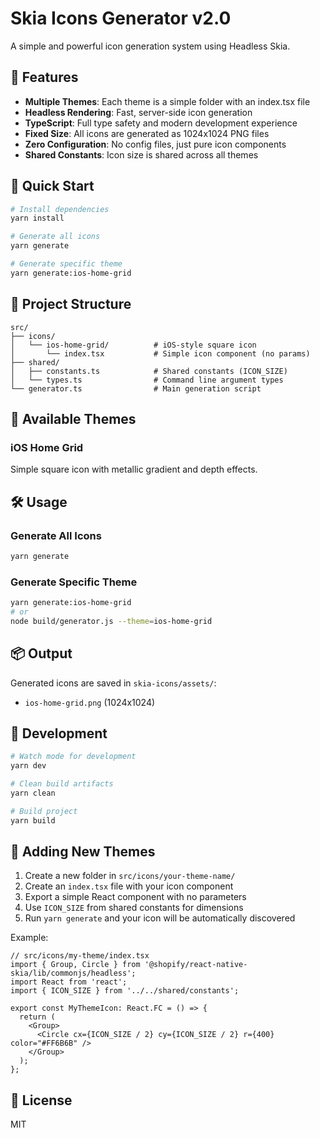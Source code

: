 # Skia Icons Generator v2.0

A simple and powerful icon generation system using Headless Skia.

## 🎨 Features

- **Multiple Themes**: Each theme is a simple folder with an index.tsx file
- **Headless Rendering**: Fast, server-side icon generation
- **TypeScript**: Full type safety and modern development experience
- **Fixed Size**: All icons are generated as 1024x1024 PNG files
- **Zero Configuration**: No config files, just pure icon components
- **Shared Constants**: Icon size is shared across all themes

## 🚀 Quick Start

```bash
# Install dependencies
yarn install

# Generate all icons
yarn generate

# Generate specific theme
yarn generate:ios-home-grid
```

## 📁 Project Structure

```
src/
├── icons/
│   └── ios-home-grid/          # iOS-style square icon
│       └── index.tsx           # Simple icon component (no params)
├── shared/
│   ├── constants.ts            # Shared constants (ICON_SIZE)
│   └── types.ts                # Command line argument types
└── generator.ts                # Main generation script
```

## 🎯 Available Themes

### iOS Home Grid
Simple square icon with metallic gradient and depth effects.

## 🛠 Usage

### Generate All Icons
```bash
yarn generate
```

### Generate Specific Theme
```bash
yarn generate:ios-home-grid
# or
node build/generator.js --theme=ios-home-grid
```

## 📦 Output

Generated icons are saved in `skia-icons/assets/`:
- `ios-home-grid.png` (1024x1024)

## 🔧 Development

```bash
# Watch mode for development
yarn dev

# Clean build artifacts
yarn clean

# Build project
yarn build
```

## 🚀 Adding New Themes

1. Create a new folder in `src/icons/your-theme-name/`
2. Create an `index.tsx` file with your icon component
3. Export a simple React component with no parameters
4. Use `ICON_SIZE` from shared constants for dimensions
5. Run `yarn generate` and your icon will be automatically discovered

Example:
```tsx
// src/icons/my-theme/index.tsx
import { Group, Circle } from '@shopify/react-native-skia/lib/commonjs/headless';
import React from 'react';
import { ICON_SIZE } from '../../shared/constants';

export const MyThemeIcon: React.FC = () => {
  return (
    <Group>
      <Circle cx={ICON_SIZE / 2} cy={ICON_SIZE / 2} r={400} color="#FF6B6B" />
    </Group>
  );
};
```

## 📄 License

MIT 